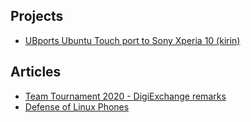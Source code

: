 ## Projects

* [UBports Ubuntu Touch port to Sony Xperia 10 (kirin)](kirin-ubports-docs)

## Articles

* [Team Tournament 2020 - DigiExchange remarks](digiexchange-2020)
* [Defense of Linux Phones](linux-phones-defense)
